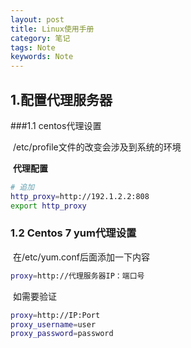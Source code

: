 ```yaml
---
layout: post
title: Linux使用手册
category: 笔记
tags: Note
keywords: Note
---
```


## 1.配置代理服务器

###1.1 centos代理设置

​	/etc/profile文件的改变会涉及到系统的环境

​	**代理配置**

```bash
# 追加
http_proxy=http://192.1.2.2:808
export http_proxy
```

### 1.2 Centos 7 yum代理设置

​	在/etc/yum.conf后面添加一下内容

```bash
proxy=http://代理服务器IP：端口号
```

​	如需要验证

```bash
proxy=http://IP:Port
proxy_username=user
proxy_password=password
```

